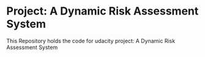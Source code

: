 # Project: A Dynamic Risk Assessment System
This Repository holds the code for udacity project: A Dynamic Risk Assessment System
